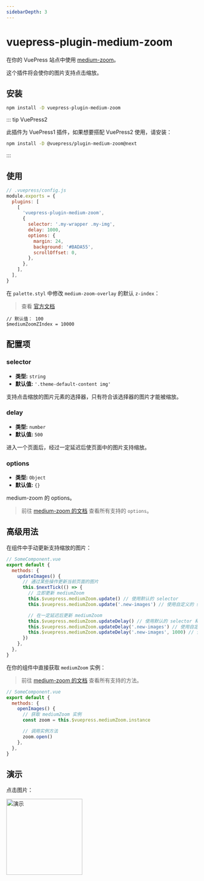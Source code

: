 ```yaml
---
sidebarDepth: 3
---
```


# vuepress-plugin-medium-zoom <GitHubLink repo="vuepress/vuepress-community"/>

在你的 VuePress 站点中使用 [medium-zoom](https://github.com/francoischalifour/medium-zoom)。

这个插件将会使你的图片支持点击缩放。

## 安装

```sh
npm install -D vuepress-plugin-medium-zoom
```

::: tip VuePress2

此插件为 VuePress1 插件，如果想要搭配 VuePress2 使用，请安装：

```bash
npm install -D @vuepress/plugin-medium-zoom@next
```

:::

## 使用

```js
// .vuepress/config.js
module.exports = {
  plugins: [
    [
      'vuepress-plugin-medium-zoom',
      {
        selector: '.my-wrapper .my-img',
        delay: 1000,
        options: {
          margin: 24,
          background: '#BADA55',
          scrollOffset: 0,
        },
      },
    ],
  ],
}
```

在 `palette.styl` 中修改 `medium-zoom-overlay` 的默认 `z-index`：

> 查看 [官方文档](https://vuepress.vuejs.org/zh/config/#palette-styl)

```stylus
// 默认值： 100
$mediumZoomZIndex = 10000
```

## 配置项

### selector

- **类型:** `string`
- **默认值:** `'.theme-default-content img'`

支持点击缩放的图片元素的选择器，只有符合该选择器的图片才能被缩放。

### delay

- **类型:** `number`
- **默认值:** `500`

进入一个页面后，经过一定延迟后使页面中的图片支持缩放。

### options

- **类型:** `Object`
- **默认值:** `{}`

medium-zoom 的 options。

> 前往 [medium-zoom 的文档](https://github.com/francoischalifour/medium-zoom#options) 查看所有支持的 `options`。

## 高级用法

在组件中手动更新支持缩放的图片：

```js
// SomeComponent.vue
export default {
  methods: {
    updateImages() {
      // 通过某些操作更新当前页面的图片
      this.$nextTick(() => {
        // 立即更新 mediumZoom
        this.$vuepress.mediumZoom.update() // 使用默认的 selector
        this.$vuepress.mediumZoom.update('.new-images') // 使用自定义的 selector

        // 在一定延迟后更新 mediumZoom
        this.$vuepress.mediumZoom.updateDelay() // 使用默认的 selector 和 delay
        this.$vuepress.mediumZoom.updateDelay('.new-images') // 使用自定义的 selector 和默认的 delay
        this.$vuepress.mediumZoom.updateDelay('.new-images', 1000) // 使用自定义的 selector 和 delay
      })
    },
  },
}
```

在你的组件中直接获取 `mediumZoom` 实例：

> 前往 [medium-zoom 的文档](https://github.com/francoischalifour/medium-zoom#methods) 查看所有支持的方法。

```js
// SomeComponent.vue
export default {
  methods: {
    openImages() {
      // 获取 mediumZoom 实例
      const zoom = this.$vuepress.mediumZoom.instance

      // 调用实例方法
      zoom.open()
    },
  },
}
```

## 演示

点击图片：

<img src="/logo/600x600.png" alt="演示" width="200"/>
